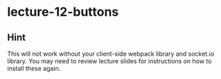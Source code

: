 # lecture-12-buttons

## Hint
This will not work without your client-side webpack library and socket.io library. You may need to review lecture slides for instructions on how to install these again.
